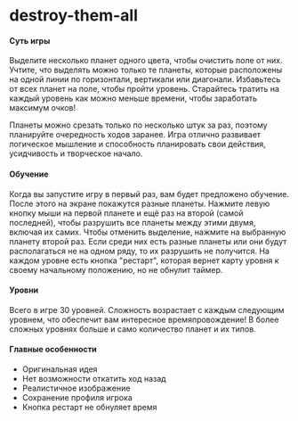 # destroy-them-all

<h4>Суть игры</h4>

Выделите несколько планет одного цвета, чтобы очистить поле от них. Учтите, что выделять можно только те планеты, которые расположены на одной линии по горизонтали, вертикали или диагонали. Избавьтесь от всех планет на поле, чтобы пройти уровень. Старайтесь тратить на каждый уровень как можно меньше времени, чтобы заработать максимум очков!

Планеты можно срезать только по несколько штук за раз, поэтому планируйте очередность ходов заранее. Игра отлично развивает логическое мышление и способность планировать свои действия, усидчивость и творческое начало.

<h4>Обучение</h4>

Когда вы запустите игру в первый раз, вам будет предложено обучение. После этого на экране покажутся разные планеты. Нажмите левую кнопку мыши на первой планете и ещё раз на второй (самой последней), чтобы разрушить все планеты между этими двумя, включая их самих. Чтобы отменить выделение, нажмите на выбранную планету второй раз. Если среди них есть разные планеты или они будут располагаться не на одном ряду, то их разрушить не получится.
На каждом уровне есть кнопка "рестарт", которая вернет карту уровня к своему начальному положению, но не обнулит таймер.

<h4>Уровни</h4>

Всего в игре 30 уровней. Сложность возрастает с каждым следующим уровнем, что обеспечит вам интересное времяпровождение! В более сложных уровнях больше и само количество планет и их типов.

<h4>Главные особенности</h4>

- Оригинальная идея
- Нет возможности откатить ход назад
- Реалистичное изображение
- Сохранение профиля игрока
- Кнопка рестарт не обнуляет время
